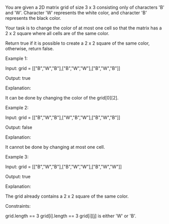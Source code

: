 You are given a 2D matrix grid of size 3 x 3 consisting only of characters 'B' and 'W'. Character 'W' represents the white color, and character 'B' represents the black color.

Your task is to change the color of at most one cell so that the matrix has a 2 x 2 square where all cells are of the same color.

Return true if it is possible to create a 2 x 2 square of the same color, otherwise, return false.

 

Example 1:

 
 
 
 
 
 
 
 
 
Input: grid = [["B","W","B"],["B","W","W"],["B","W","B"]]

Output: true

Explanation:

It can be done by changing the color of the grid[0][2].

Example 2:

 
 
 
 
 
 
 
 
 
Input: grid = [["B","W","B"],["W","B","W"],["B","W","B"]]

Output: false

Explanation:

It cannot be done by changing at most one cell.

Example 3:

 
 
 
 
 
 
 
 
 
Input: grid = [["B","W","B"],["B","W","W"],["B","W","W"]]

Output: true

Explanation:

The grid already contains a 2 x 2 square of the same color.

 

Constraints:

grid.length == 3
grid[i].length == 3
grid[i][j] is either 'W' or 'B'.
